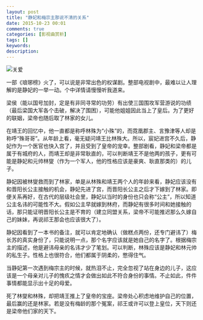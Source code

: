 ```yaml
---
layout: post
title: "静妃和梅宗主那说不清的关系"
date: 2015-10-23 00:01
comments: true
categories: [影视曲赏析]
tags: []
keywords: 
description: 
---
```

![关爱](http://lady.shangdu.com/d/file/entertainment/star/star_television/2015-10-12/5ac2cf4a69e14796becb1da74aaf6d4e.jpg)

一部《琅琊榜》火了，可以说是非常出色的权谋剧。整部电视剧中，最难以让人理解的是静妃的一举一动。个中详情请慢慢听我道来。

梁侯（能以国号加封，定是有非同寻常的功劳）有出使三国围攻军营游说的功绩（最后梁国大军各个击破，解决了围困），可能他姐姐因此当上了皇后。为了更好的联姻，梁帝也随后取了林家的女儿。

<!--more-->
在靖王的回忆中，他一直都是称呼林殊为“小殊”的，而霓凰郡主、言豫津等人却是称呼“殊哥哥”。从年龄上看，毫无疑问靖王比林殊大。所以，宸妃进宫不久后，静妃作为一个医官也快入宫了，并且受到了皇帝的宠幸。整部剧看，静妃和梁帝都是属于有城府的人，而靖王却是非常耿直的，可以判断靖王不是他两的孩子，更有可能是静妃和元帅林燮（作为一个军人，他的性格应该是豪爽、耿直那类的）的儿子。

静妃因被林燮救而到了林家，单是从林殊和靖王两个人的年龄来看，静妃应该没有和晋阳长公主接触的机会，静妃先进了宫，而晋阳长公主之后才下嫁到了林家。即便关系再好，在古代的层级社会里，静妃以当时的身份也只会称“公主”，所以知道公主名讳的可能性不大。假如公主早就嫁到林府，而静妃有很多时间和她接触的话，那只能证明晋阳长公主是不育的（建立同盟关系，梁帝不可能推迟那么久嫁自己的妹妹，再说祁王那会也应该很大了）。

静妃因看到了一本书的备注，就可以肯定地确认（做糕点两份，还专门避讳了）梅长苏的真实身份了，只能说明一点，那个名字应该就是她自己的名字了。根据梅宗主的描述，他是避讳母亲的名讳才少了笔划。可以判断，林殊应该是静妃和林元帅的私生子。性格上也很符合，他们都属于阴柔的，憋得住气。

当静妃第一次遇到梅宗主的时候，就热泪不止，完全忽视了站在身边的儿子，这应该是一个母亲对儿子的愧疚之情才会做出如此不符合身份的事情。不止如此，件件事情都能显示出十足的母爱。

死了林燮和林殊，却把靖王推上了皇帝的宝座。梁帝处心积虑地维护自己的位置，最后赢的还是林家。若是没有梅龄的那个冤案，祁王或许可以登上皇位，天下则还是梁帝他们家的天下。